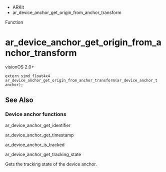 

- ARKit
-  ar_device_anchor_get_origin_from_anchor_transform 

Function

# ar_device_anchor_get_origin_from_anchor_transform

visionOS 2.0+

``` source
extern simd_float4x4 ar_device_anchor_get_origin_from_anchor_transform(ar_device_anchor_t anchor);
```

## See Also

### Device anchor functions

ar_device_anchor_get_identifier

ar_device_anchor_get_timestamp

ar_device_anchor_is_tracked

ar_device_anchor_get_tracking_state

Gets the tracking state of the device anchor.

